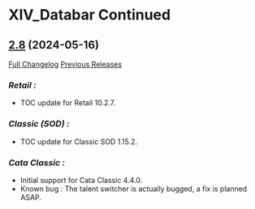# XIV_Databar Continued

## [2.8](https://github.com/ZelionGG/XIV_Databar-Continued/tree/v2.8) (2024-05-16)

[Full Changelog](https://github.com/ZelionGG/XIV_Databar-Continued/compare/v2.7.3...v2.8) [Previous Releases](https://github.com/ZelionGG/XIV_Databar-Continued/releases)

### _Retail :_

- TOC update for Retail 10.2.7.

### _Classic (SOD) :_

- TOC update for Classic SOD 1.15.2.

### _Cata Classic :_

- Initial support for Cata Classic 4.4.0.
- Known bug : The talent switcher is actually bugged, a fix is planned ASAP.